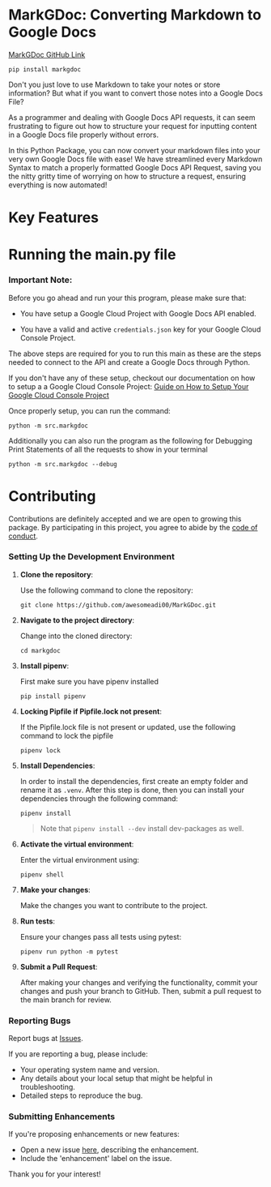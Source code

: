 # MarkGDoc: Converting Markdown to Google Docs

[MarkGDoc GitHub Link](https://github.com/awesomeadi00/MarkGDoc)

```
pip install markgdoc
```

Don't you just love to use Markdown to take your notes or store information? But what if you want to convert those notes into a Google Docs File? 

As a programmer and dealing with Google Docs API requests, it can seem frustrating to figure out how to structure your request for inputting content in a Google Docs file properly without errors. 

In this Python Package, you can now convert your markdown files into your very own Google Docs file with ease! We have streamlined every Markdown Syntax to match a properly formatted Google Docs API Request, saving you the nitty gritty time of worrying on how to structure a request, ensuring everything is now automated!


# Key Features

# Running the __main__.py file 

### **Important Note:**
Before you go ahead and run your this program, please make sure that: 
- You have setup a Google Cloud Project with Google Docs API enabled. 

- You have a valid and active `credentials.json` key for your Google Cloud Console Project. 

The above steps are required for you to run this main as these are the steps needed to connect to the API and create a Google Docs through Python. 

If you don't have any of these setup, checkout our documentation on how to setup a a Google Cloud Console Project: [Guide on How to Setup Your Google Cloud Console Project](./gcp_setup/gcp_setup_guide.md)

Once properly setup, you can run the command: 

```
python -m src.markgdoc
```

Additionally you can also run the program as the following for Debugging Print Statements of all the requests to show in your terminal
```
python -m src.markgdoc --debug
```


# Contributing

Contributions are definitely accepted and we are open to growing this package. By participating in this project, you agree to abide by the [code of conduct](https://github.com/eads/generic-code-of-conduct.git).

### Setting Up the Development Environment

1. **Clone the repository**:

    Use the following command to clone the repository:

    ```shell
    git clone https://github.com/awesomeadi00/MarkGDoc.git
    ```

2. **Navigate to the project directory**:

    Change into the cloned directory:

    ```shell
    cd markgdoc
    ```

3. **Install pipenv**:

    First make sure you have pipenv installed

    ```shell    
    pip install pipenv
    ```

4. **Locking Pipfile if Pipfile.lock not present**:

   If the Pipfile.lock file is not present or updated, use the following command to lock the pipfile

    ```shell
    pipenv lock
    ```

5. **Install Dependencies**: 
   
    In order to install the dependencies, first create an empty folder and rename it as `.venv`. After this step is done, then you can install your dependencies through the following command: 
    
    ```shell
    pipenv install
    ```
    > Note that `pipenv install --dev` install dev-packages as well.

6. **Activate the virtual environment**:

    Enter the virtual environment using:

    ```shell
    pipenv shell
    ```

7. **Make your changes**:

    Make the changes you want to contribute to the project.

8. **Run tests**:

    Ensure your changes pass all tests using pytest:

    ```shell
    pipenv run python -m pytest
    ```

8. **Submit a Pull Request**:

    After making your changes and verifying the functionality, commit your changes and push your branch to GitHub. Then, submit a pull request to the main branch for review.

### Reporting Bugs

Report bugs at [Issues](https://github.com/awesomeadi00/Markdoc/issues).

If you are reporting a bug, please include:

* Your operating system name and version.
* Any details about your local setup that might be helpful in troubleshooting.
* Detailed steps to reproduce the bug.

### Submitting Enhancements

If you're proposing enhancements or new features:

* Open a new issue [here](https://github.com/awesomeadi00/Markdoc/issues), describing the enhancement.
* Include the 'enhancement' label on the issue.

Thank you for your interest!
